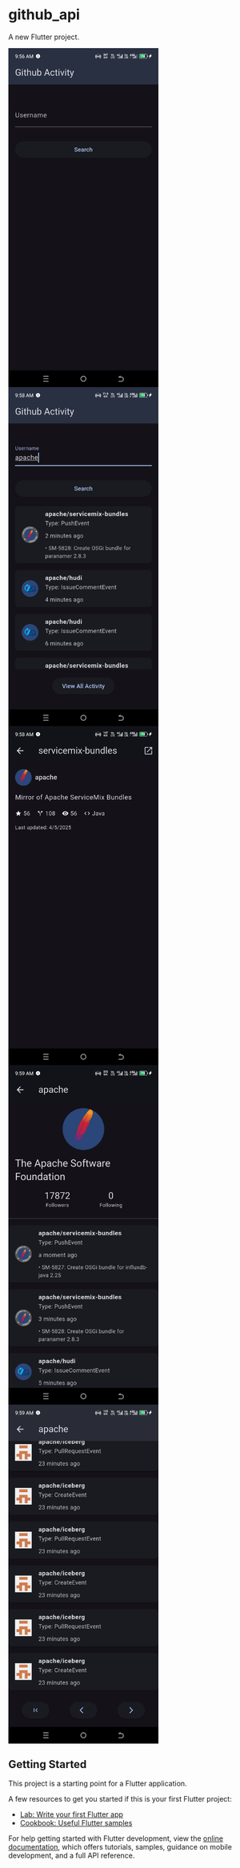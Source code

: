 # github_api

A new Flutter project.

<div style="display: flex; justify-content: space-between; flex-wrap: wrap">
    <img src="screenshots/img.png" width="300" />
    <img src="screenshots/img_1.png" width="300" />
    <img src="screenshots/img_2.png" width="300" />
    <img src="screenshots/img_3.png" width="300" />
    <img src="screenshots/img_4.png" width="300" />

</div>

## Getting Started

This project is a starting point for a Flutter application.

A few resources to get you started if this is your first Flutter project:

- [Lab: Write your first Flutter app](https://docs.flutter.dev/get-started/codelab)
- [Cookbook: Useful Flutter samples](https://docs.flutter.dev/cookbook)

For help getting started with Flutter development, view the
[online documentation](https://docs.flutter.dev/), which offers tutorials,
samples, guidance on mobile development, and a full API reference.
